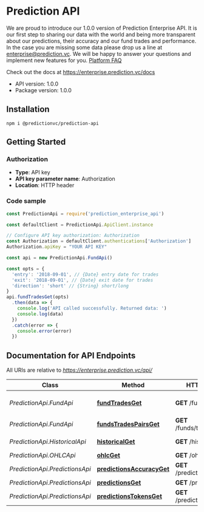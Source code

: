 # Prediction API

We are proud to introduce our 1.0.0 version of Prediction Enterprise API.  It is our first step to sharing our data with the world and being more transparent about our predictions, their accuracy and our fund trades and performance.  In the case you are missing some data please drop us a line at enterprise@prediction.vc. We will be happy to answer your questions and implement new features for you.  [Platform FAQ](https://predictionvc.freshdesk.com/support/solutions/)

Check out the docs at https://enterprise.prediction.vc/docs

- API version: 1.0.0
- Package version: 1.0.0

## Installation

```shell
npm i @predictionvc/prediction-api
```

## Getting Started

### Authorization

- **Type**: API key
- **API key parameter name**: Authorization
- **Location**: HTTP header

### Code sample

```javascript
const PredictionApi = require('prediction_enterprise_api')

const defaultClient = PredictionApi.ApiClient.instance

// Configure API key authorization: Authorization
const Authorization = defaultClient.authentications['Authorization']
Authorization.apiKey = "YOUR API KEY"

const api = new PredictionApi.FundApi()

const opts = {
  'entry': '2018-09-01', // {Date} entry date for trades
  'exit': '2018-09-01', // {Date} exit date for trades
  'direction': 'short' // {String} short/long
}
api.fundTradesGet(opts)
  .then(data => {
    console.log('API called successfully. Returned data: ')
    console.log(data)
  })
  .catch(error => {
    console.error(error)
  })


```

## Documentation for API Endpoints

All URIs are relative to *https://enterprise.prediction.vc/api/*

Class | Method | HTTP request | Description
------------ | ------------- | ------------- | -------------
*PredictionApi.FundApi* | [**fundTradesGet**](docs/FundApi.md#fundTradesGet) | **GET** /funds/trades | Prediction Fund trade data
*PredictionApi.FundApi* | [**fundsTradesPairsGet**](docs/FundApi.md#fundTradesTokensGet) | **GET** /funds/trades/tokens | Traded tokens
*PredictionApi.HistoricalApi* | [**historicalGet**](docs/HistoricalApi.md#historicalGet) | **GET** /historical | Historical Data
*PredictionApi.OHLCApi* | [**ohlcGet**](docs/OHLCApi.md#ohlcGet) | **GET** /ohlc | OHLC Data
*PredictionApi.PredictionsApi* | [**predictionsAccuracyGet**](docs/PredictionsApi.md#predictionsAccuracyGet) | **GET** /predictions/accuracy | Accuracy
*PredictionApi.PredictionsApi* | [**predictionsGet**](docs/PredictionsApi.md#predictionsGet) | **GET** /predictions | Predictions
*PredictionApi.PredictionsApi* | [**predictionsTokensGet**](docs/PredictionsApi.md#predictionsTokensGet) | **GET** /predictions/tokens | Tokens
